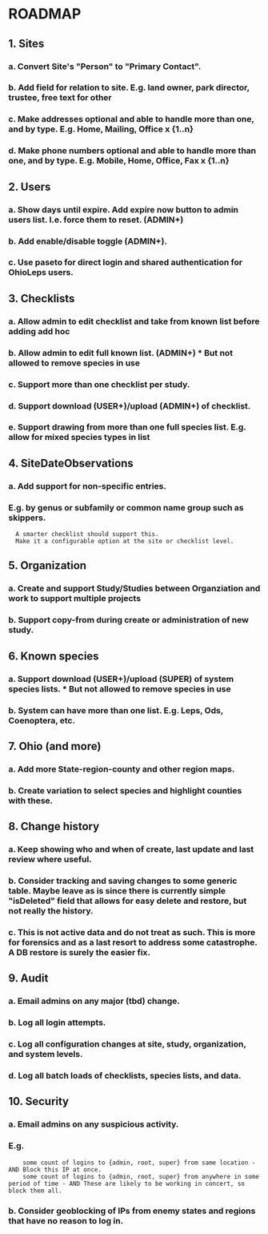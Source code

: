 # ROADMAP
## 1. Sites
### a. Convert Site's "Person" to "Primary Contact".
### b. Add field for relation to site. E.g. land owner, park director, trustee, free text for other
### c. Make addresses optional and able to handle more than one, and by type.  E.g. Home, Mailing, Office x {1..n}
### d. Make phone numbers optional and able to handle more than one, and by type.  E.g. Mobile, Home, Office, Fax x {1..n}
## 2. Users
### a. Show days until expire.  Add expire now button to admin users list. I.e. force them to reset. (ADMIN+)
### b. Add enable/disable toggle (ADMIN+).
### c. Use paseto for direct login and shared authentication for OhioLeps users.
## 3. Checklists
### a. Allow admin to edit checklist and take from known list before adding add hoc
### b. Allow admin to edit full known list. (ADMIN+) * But not allowed to remove species in use
### c. Support more than one checklist per study.
### d. Support download (USER+)/upload (ADMIN+) of checklist.
### e. Support drawing from more than one full species list.  E.g. allow for mixed species types in list
## 4. SiteDateObservations
### a. Add support for non-specific entries.
### E.g. by genus or subfamily or common name group such as skippers.
      A smarter checklist should support this.
      Make it a configurable option at the site or checklist level.
## 5. Organization
### a. Create and support Study/Studies between Organziation and work to support multiple projects
### b. Support copy-from during create or administration of new study.
## 6. Known species
### a. Support download (USER+)/upload (SUPER) of system species lists. * But not allowed to remove species in use
### b. System can have more than one list.  E.g. Leps, Ods, Coenoptera, etc.
## 7. Ohio (and more)
### a. Add more State-region-county and other region maps.
### b. Create variation to select species and highlight counties with these.
## 8. Change history
### a. Keep showing who and when of create, last update and last review where useful.
### b. Consider tracking and saving changes to some generic table.  Maybe leave as is since there is currently simple "isDeleted" field that allows for easy delete and restore, but not really the history.
### c. This is not active data and do not treat as such.  This is more for forensics and as a last resort to address some catastrophe.  A DB restore is surely the easier fix.
## 9. Audit
### a. Email admins on any major (tbd) change.
### b. Log all login attempts.
### c. Log all configuration changes at site, study, organization, and system levels.
### d. Log all batch loads of checklists, species lists, and data.
## 10. Security
### a. Email admins on any suspicious activity.
### E.g.
        some count of logins to {admin, root, super} from same location - AND Block this IP at once.
        some count of logins to {admin, root, super} from anywhere in some period of time - AND These are likely to be working in concert, so block them all. 
### b. Consider geoblocking of IPs from enemy states and regions that have no reason to log in.
